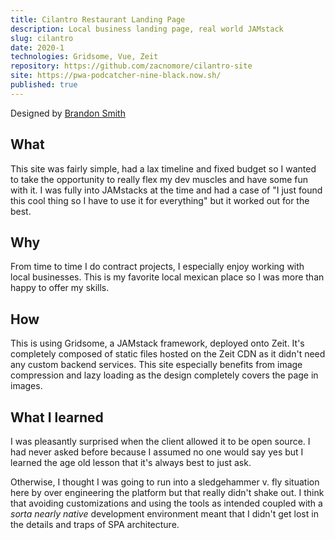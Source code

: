 ```yaml
---
title: Cilantro Restaurant Landing Page
description: Local business landing page, real world JAMstack
slug: cilantro
date: 2020-1
technologies: Gridsome, Vue, Zeit
repository: https://github.com/zacnomore/cilantro-site
site: https://pwa-podcatcher-nine-black.now.sh/
published: true
---
```


Designed by [Brandon Smith](https://www.linkedin.com/in/brandon-smith-85142737/)

## What

This site was fairly simple, had a lax timeline and fixed budget so I wanted to take the opportunity to really flex my dev muscles and have some fun with it. I was fully into JAMstacks at the time and had a case of "I just found this cool thing so I have to use it for everything" but it worked out for the best.

## Why

From time to time I do contract projects, I especially enjoy working with local businesses. This is my favorite local mexican place so I was more than happy to offer my skills.

## How

This is using Gridsome, a JAMstack framework, deployed onto Zeit. It's completely composed of static files hosted on the Zeit CDN as it didn't need any custom backend services. This site especially benefits from image compression and lazy loading as the design completely covers the page in images.

## What I learned

I was pleasantly surprised when the client allowed it to be open source. I had never asked before because I assumed no one would say yes but I learned the age old lesson that it's always best to just ask.

Otherwise, I thought I was going to run into a sledgehammer v. fly situation here by over engineering the platform but that really didn't shake out. I think that avoiding customizations and using the tools as intended coupled with a _sorta nearly native_ development environment meant that I didn't get lost in the details and traps of SPA architecture.
